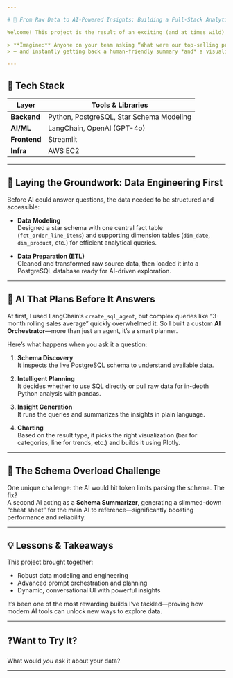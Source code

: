 ```yaml
---

# 🧠 From Raw Data to AI-Powered Insights: Building a Full-Stack Analytics App

Welcome! This project is the result of an exciting (and at times wild) ride into building a **fully end-to-end AI data analyst**—one that turns plain English into live data insights and beautiful charts, no SQL needed.

> **Imagine:** Anyone on your team asking “What were our top-selling products this quarter?”  
> — and instantly getting back a human-friendly summary *and* a visualized chart.

---
```


## 🔧 Tech Stack

| Layer         | Tools & Libraries                             |
|--------------|------------------------------------------------|
| **Backend**  | Python, PostgreSQL, Star Schema Modeling       |
| **AI/ML**    | LangChain, OpenAI (GPT-4o)                     |
| **Frontend** | Streamlit                                      |
| **Infra**    | AWS EC2                                        |

---

## 🧱 Laying the Groundwork: Data Engineering First

Before AI could answer questions, the data needed to be structured and accessible:

- **Data Modeling**  
  Designed a star schema with one central fact table (`fct_order_line_items`) and supporting dimension tables (`dim_date`, `dim_product`, etc.) for efficient analytical queries.

- **Data Preparation (ETL)**  
  Cleaned and transformed raw source data, then loaded it into a PostgreSQL database ready for AI-driven exploration.

---

## 🧠 AI That Plans Before It Answers

At first, I used LangChain’s `create_sql_agent`, but complex queries like “3-month rolling sales average” quickly overwhelmed it. So I built a custom **AI Orchestrator**—more than just an agent, it’s a smart planner.

Here’s what happens when you ask it a question:

1. **Schema Discovery**  
   It inspects the live PostgreSQL schema to understand available data.

2. **Intelligent Planning**  
   It decides whether to use SQL directly or pull raw data for in-depth Python analysis with pandas.

3. **Insight Generation**  
   It runs the queries and summarizes the insights in plain language.

4. **Charting**  
   Based on the result type, it picks the right visualization (bar for categories, line for trends, etc.) and builds it using Plotly.

---

## 🤯 The Schema Overload Challenge

One unique challenge: the AI would hit token limits parsing the schema. The fix?  
A second AI acting as a **Schema Summarizer**, generating a slimmed-down “cheat sheet” for the main AI to reference—significantly boosting performance and reliability.

---

## 💡 Lessons & Takeaways

This project brought together:

- Robust data modeling and engineering
- Advanced prompt orchestration and planning
- Dynamic, conversational UI with powerful insights

It’s been one of the most rewarding builds I’ve tackled—proving how modern AI tools can unlock new ways to explore data.

---

## ❓Want to Try It?

What would *you* ask it about your data?

---
